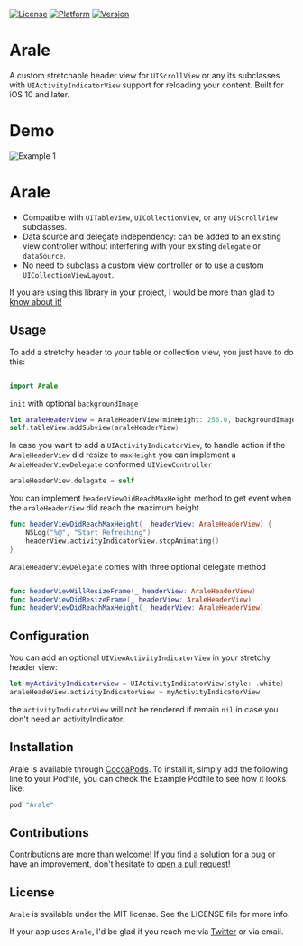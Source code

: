 [![License](https://img.shields.io/cocoapods/l/Arale.svg?style=flat)](http://cocoapods.org/pods/Arale)
[![Platform](https://img.shields.io/cocoapods/p/Arale.svg?style=flat)](http://cocoapods.org/pods/Arale)
[![Version](https://img.shields.io/cocoapods/v/Arale.svg?style=flat)](http://cocoapods.org/pods/Arale)

# Arale
A custom stretchable header view for `UIScrollView` or any its subclasses with `UIActivityIndicatorView` support for reloading your content. Built for iOS 10 and later.

# Demo
![Example 1](https://media.giphy.com/media/1qbl6sAB2EJh0fi9p7/giphy.gif)

# Arale

- Compatible with `UITableView`, `UICollectionView`, or any `UIScrollView` subclasses.
- Data source and delegate independency: can be added to an existing view controller without interfering with your existing `delegate` or `dataSource`.
- No need to subclass a custom view controller or to use a custom `UICollectionViewLayout`.


If you are using this library in your project, I would be more than glad to [know about it!](mailto:zulwiyozaputra@gmail.com)

## Usage

To add a stretchy header to your table or collection view, you just have to do this:

```swift

import Arale
```

`init` with optional `backgroundImage`
```swift
let araleHeaderView = AraleHeaderView(minHeight: 256.0, backgroundImage: myBackgroundImage)
self.tableView.addSubview(araleHeaderView)
```

In case you want to add a `UIActivityIndicatorView`, to handle action if the `AraleHeaderView` did resize to `maxHeight` you can implement a `AraleHeaderViewDelegate` conformed `UIViewController`
```swift
araleHeaderView.delegate = self
```

You can implement `headerViewDidReachMaxHeight` method to get event when the `araleHeaderView` did reach the maximum height
```swift
func headerViewDidReachMaxHeight(_ headerView: AraleHeaderView) {
    NSLog("%@", "Start Refreshing")
    headerView.activityIndicatorView.stopAnimating()
}
```
`AraleHeaderViewDelegate` comes with three optional delegate method
```swift

func headerViewWillResizeFrame(_ headerView: AraleHeaderView)
func headerViewDidResizeFrame(_ headerView: AraleHeaderView)
func headerViewDidReachMaxHeight(_ headerView: AraleHeaderView)
```

## Configuration

You can add an optional `UIViewActivityIndicatorView` in your stretchy header view:
```swift
let myActivityIndicatorview = UIActivityIndicatorView(style: .white)
araleHeadeView.activityIndicatorView = myActivityIndicatorView
```

the `activityIndicatorView` will not be rendered if remain `nil` in case you don't need an activityIndicator.



## Installation

Arale is available through [CocoaPods](http://cocoapods.org). To install it, simply add the following line to your Podfile, you can check the Example Podfile to see how it looks like:

```ruby
pod "Arale"
```

## Contributions

Contributions are more than welcome! If you find a solution for a bug or have an improvement, don't hesitate to [open a pull request](https://github.com/ZulwiyozaPutra/Arale/compare)!

## License

`Arale` is available under the MIT license. See the LICENSE file for more info.

If your app uses `Arale`, I'd be glad if you reach me via [Twitter](https://twitter.com/zulwiyozaputra) or via email.
